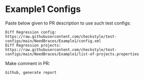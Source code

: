 # Example1 Configs
Paste below given to PR description to use such test configs:
```
Diff Regression config: https://raw.githubusercontent.com/checkstyle/test-configs/main/NeedBraces/Example1/config.xml
Diff Regression projects: https://raw.githubusercontent.com/checkstyle/test-configs/main/NeedBraces/Example1/list-of-projects.properties
```
Make comment in PR:
```
Github, generate report
```
